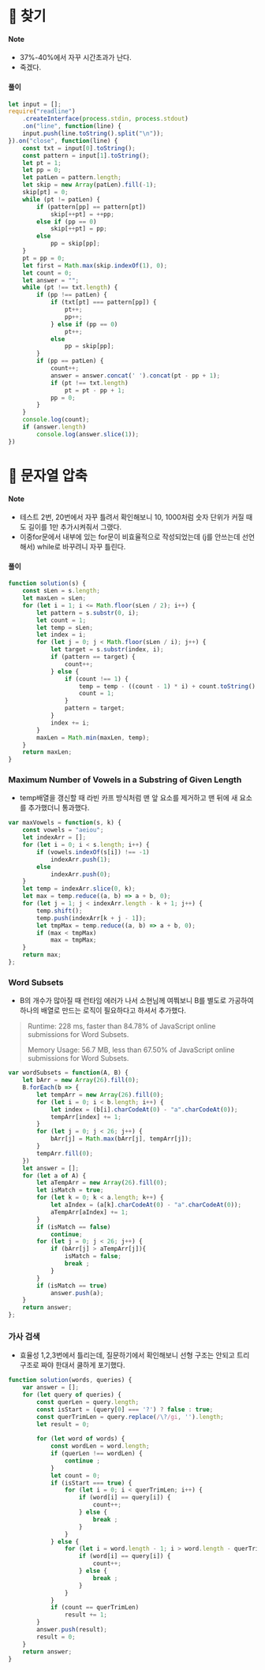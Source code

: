 # 🤔 찾기

#### Note

- 37%-40%에서 자꾸 시간초과가 난다.
- 죽겠다.

#### 풀이

```javascript
let input = [];
require("readline")
	.createInterface(process.stdin, process.stdout)
	.on("line", function(line) {
	input.push(line.toString().split("\n"));
}).on("close", function(line) {
	const txt = input[0].toString();
	const pattern = input[1].toString();
	let pt = 1;
	let pp = 0;
	let patLen = pattern.length;
	let skip = new Array(patLen).fill(-1);
	skip[pt] = 0;
	while (pt != patLen) {
		if (pattern[pp] == pattern[pt])
			skip[++pt] = ++pp;
		else if (pp == 0)
			skip[++pt] = pp;
		else
			pp = skip[pp];
	}
	pt = pp = 0;
	let first = Math.max(skip.indexOf(1), 0);
	let count = 0;
	let answer = "";
	while (pt !== txt.length) {
		if (pp !== patLen) {
			if (txt[pt] === pattern[pp]) {
				pt++;
				pp++;
			} else if (pp == 0)
				pt++;
			else
				pp = skip[pp];
		}
		if (pp == patLen) {
			count++;
			answer = answer.concat(' ').concat(pt - pp + 1);
			if (pt !== txt.length)
				pt = pt - pp + 1;
			pp = 0;
		}
	}
	console.log(count);
	if (answer.length)
		console.log(answer.slice(1));
})
```



# 🤔 문자열 압축

#### Note

- 테스트 2번, 20번에서 자꾸 틀려서 확인해보니 10, 1000처럼 숫자 단위가 커질 때도 길이를 1만 추가시켜줘서 그랬다.
- 이중for문에서 내부에 있는 for문이 비효율적으로 작성되었는데 (j를 안쓰는데 선언해서) while로 바꾸려니 자꾸 틀린다.

#### 풀이

```javascript
function solution(s) {
    const sLen = s.length;
    let maxLen = sLen;
    for (let i = 1; i <= Math.floor(sLen / 2); i++) {
        let pattern = s.substr(0, i);
        let count = 1;
        let temp = sLen;
        let index = i;
        for (let j = 0; j < Math.floor(sLen / i); j++) {
            let target = s.substr(index, i);
            if (pattern == target) {
                count++;
            } else {
                if (count !== 1) {
                    temp = temp - ((count - 1) * i) + count.toString().length;
                    count = 1;
                }
                pattern = target;
            }
            index += i;
        }
        maxLen = Math.min(maxLen, temp);
    }
    return maxLen;
}
```





### Maximum Number of Vowels in a Substring of Given Length

- temp배열을 갱신할 때 라빈 카프 방식처럼 맨 앞 요소를 제거하고 맨 뒤에 새 요소를 추가했더니 통과했다.

```javascript
var maxVowels = function(s, k) {
    const vowels = "aeiou";
    let indexArr = [];
    for (let i = 0; i < s.length; i++) {
        if (vowels.indexOf(s[i]) !== -1)
            indexArr.push(1);
        else
            indexArr.push(0);
    }
    let temp = indexArr.slice(0, k);
    let max = temp.reduce((a, b) => a + b, 0);
    for (let j = 1; j < indexArr.length - k + 1; j++) {
        temp.shift();
        temp.push(indexArr[k + j - 1]);
        let tmpMax = temp.reduce((a, b) => a + b, 0);
        if (max < tmpMax)
            max = tmpMax;
    }
    return max;
};
```





### Word Subsets

- B의 개수가 많아질 때 런타임 에러가 나서 소현님께 여쭤보니 B를 별도로 가공하여 하나의 배열로 만드는 로직이 필요하다고 하셔서 추가했다.

> Runtime: 228 ms, faster than 84.78% of JavaScript online submissions for Word Subsets.
>
> Memory Usage: 56.7 MB, less than 67.50% of JavaScript online submissions for Word Subsets.

```javascript
var wordSubsets = function(A, B) {
    let bArr = new Array(26).fill(0);
    B.forEach(b => {
        let tempArr = new Array(26).fill(0);
        for (let i = 0; i < b.length; i++) {
            let index = (b[i].charCodeAt(0) - "a".charCodeAt(0));
            tempArr[index] += 1;
        }
        for (let j = 0; j < 26; j++) {
            bArr[j] = Math.max(bArr[j], tempArr[j]);  
        }
        tempArr.fill(0);
    })
    let answer = [];
    for (let a of A) {
        let aTempArr = new Array(26).fill(0);
        let isMatch = true;
        for (let k = 0; k < a.length; k++) {
            let aIndex = (a[k].charCodeAt(0) - "a".charCodeAt(0));
            aTempArr[aIndex] += 1;
        }
        if (isMatch == false)
            continue;
        for (let j = 0; j < 26; j++) {
            if (bArr[j] > aTempArr[j]){
                isMatch = false;
                break ;
            }
        }
        if (isMatch == true)
            answer.push(a);
    }
    return answer;
};
```



### 가사 검색

- 효율성 1,2,3번에서 틀리는데, 질문하기에서 확인해보니 선형 구조는 안되고 트리 구조로 짜야 한대서 쿨하게 포기했다.

```javascript
function solution(words, queries) {
    var answer = [];
    for (let query of queries) {
        const querLen = query.length;
        const isStart = (query[0] === '?') ? false : true;
        const querTrimLen = query.replace(/\?/gi, '').length;
        let result = 0;
        
        for (let word of words) {
            const wordLen = word.length;
            if (querLen !== wordLen) {
                continue ;
            }
            let count = 0;
            if (isStart === true) {
                for (let i = 0; i < querTrimLen; i++) {
                    if (word[i] == query[i]) {
                        count++;
                    } else {
                        break ;
                    }
                }
            } else {
                for (let i = word.length - 1; i > word.length - querTrimLen - 1; i--) {
                    if (word[i] == query[i]) {
                        count++;
                    } else {
                        break ;
                    }
                }
            }
            if (count == querTrimLen)
                result += 1;
        }
        answer.push(result);
        result = 0;
    }
    return answer;
}
```

